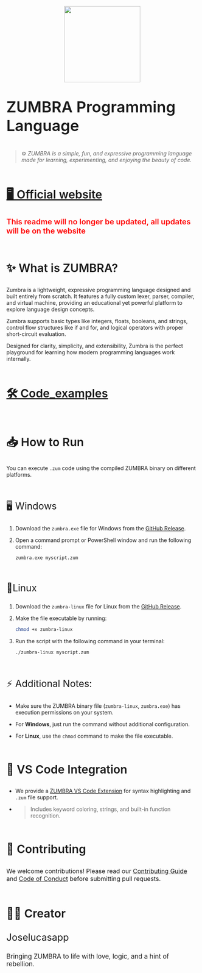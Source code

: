 
<p align="center">
<img src="./assets/zumbra.png" width="200"/>
</p>

<p style="font-size: 40px; font-weight: 600; ">ZUMBRA Programming Language</p>

> ⚙️ *ZUMBRA is a simple, fun, and expressive programming language made for learning, experimenting, and enjoying the beauty of code.*

<br />
<a href="https://zumbra-web.vercel.app/"><p style="font-size: 30px; font-weight: 600;">🖥️ Official website</p></a>

<p style="font-size: 20px; font-weight: 600; color: red">This readme will no longer be updated, all updates will be on the website</p>

<br />
<p style="font-size: 30px; font-weight: 600;">✨ What is ZUMBRA?</p>

Zumbra is a lightweight, expressive programming language designed and built entirely from scratch. It features a fully custom lexer, parser, compiler, and virtual machine, providing an educational yet powerful platform to explore language design concepts.  

Zumbra supports basic types like integers, floats, booleans, and strings, control flow structures like if and for, and logical operators with proper short-circuit evaluation.

Designed for clarity, simplicity, and extensibility, Zumbra is the perfect playground for learning how modern programming languages work internally.

<br />
<a href="./code_examples/"><p style="font-size: 30px; font-weight: 600;">🛠 Code_examples</p></a>
<br />

<p style="font-size: 30px; font-weight: 600;">📥 How to Run</p>


You can execute `.zum` code using the compiled ZUMBRA binary on different platforms.

<br />
<p style="font-size: 25px">🖥️ Windows</p>

1. Download the `zumbra.exe` file for Windows from the [GitHub Release](https://github.com/JoseLucasapp/Zumbra-lang/releases).
2. Open a command prompt or PowerShell window and run the following command:

   ```bash
   zumbra.exe myscript.zum
   ```

<br />
<p style="font-size: 25px">🐧Linux</p>

1. Download the `zumbra-linux` file for Linux from the [GitHub Release](https://github.com/JoseLucasapp/Zumbra-lang/releases).
2. Make the file executable by running:

   ```bash
   chmod +x zumbra-linux
   ```

3. Run the script with the following command in your terminal:

   ```bash
   ./zumbra-linux myscript.zum
   ```

<br />

<p style="font-size: 25px">⚡ Additional Notes:</p>

- Make sure the ZUMBRA binary file (`zumbra-linux`, `zumbra.exe`) has execution permissions on your system.

- For **Windows**, just run the command without additional configuration.
- For **Linux**, use the `chmod` command to make the file executable.

<br />
<p style="font-size: 30px; font-weight: 600;">📎 VS Code Integration</p>

- We provide a [ZUMBRA VS Code Extension](https://marketplace.visualstudio.com/items/?itemName=joselucasapp.zumbra-lang-support) for syntax highlighting and `.zum` file support.

- > Includes keyword coloring, strings, and built-in function recognition.

<br />
<p style="font-size: 30px; font-weight: 600;">🤝 Contributing</p>
<p style="font-size: 16px;">We welcome contributions! Please read our <a href="./CONTRIBUTING">Contributing Guide</a> and <a href="./CODE_OF_CONDUCT">Code of Conduct</a> before submitting pull requests.</p>

<br />
<p style="font-size: 30px; font-weight: 600;">👨‍💻 Creator</p>
<p style="font-size: 25px">Joselucasapp</p>
<p style="font-size: 17px;">Bringing ZUMBRA to life with love, logic, and a hint of rebellion.</p>
